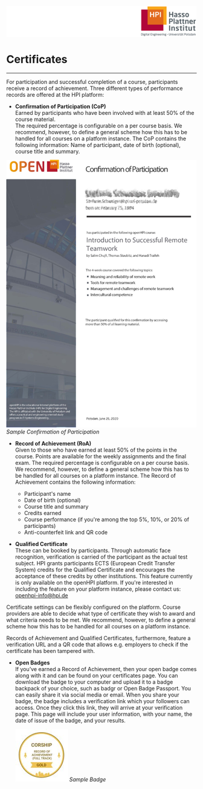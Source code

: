 ![HPI Logo](../img/HPI_Logo.png)

# Certificates

----------

For participation and successful completion of a course, participants receive a record of achievement. Three different types of performance records are offered at the HPI platform:

- **Confirmation of Participation (CoP)**  
Earned by participants who have been involved with at least 50% of the course material.  
The required percentage is configurable on a per course basis. We recommend, however, to define a general scheme how this has to be handled for all courses on a platform instance.
The CoP contains the following information:  Name of participant, date of birth (optional), course title and summary.

![CoP_template](../img/CoP_template.jpg)
*Sample Confirmation of Participation*

- **Record of Achievement (RoA)**  
Given to those who have earned at least 50% of the points in the course. Points are available for the weekly assignments and the final exam.
The required percentage is configurable on a per course basis. We recommend, however, to define a general scheme how this has to be handled for all courses on a platform instance.
The Record of Achievement contains the following information:

  - Participant's name
  - Date of birth (optional)
  - Course title and summary
  - Credits earned
  - Course performance (if you're among the top 5%, 10%, or 20% of participants)
  - Anti-counterfeit link and QR code

- **Qualified Certificate**  
These can be booked by participants. Through automatic face recognition, verification is carried of the participant as the actual test subject. HPI grants participants ECTS (European Credit Transfer System) credits for the Qualified Certificate and encourages the acceptance of these credits by other institutions.
This feature currently is only available on the openHPI platform. If you're interested in including the feature on your platform instance, please contact us: openhpi-info@hpi.de

Certificate settings can be flexibly configured on the platform. Course providers are able to decide what type of certificate they wish to award and what criteria needs to be met.
We recommend, however, to define a general scheme how this has to be handled for all courses on a platform instance.

Records of Achievement and Qualified Certificates, furthermore, feature a verification URL and a QR code that allows e.g. employers to check if the certificate has been tampered with. 
 
- **Open Badges**  
If you’ve earned a Record of Achievement, then your open badge comes along with it and can be found on your certificates page. You can download the badge to your computer and upload it to a badge backpack of your choice, such as badgr or Open Badge Passport. You can easily share it via social media or email. When you share your badge, the badge includes a verification link which your followers can access. Once they click this link, they will arrive at your verification page. This page will include your user information, with your name, the date of issue of the badge, and your results. 

  ![Badge_Gold](../img/Badge_Gold.jpg)
  *Sample Badge*


